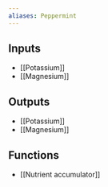 ```yaml
---
aliases: Peppermint
---
```


## Inputs
- [[Potassium]] 
- [[Magnesium]]

## Outputs
- [[Potassium]] 
- [[Magnesium]]

## Functions
- [[Nutrient accumulator]]